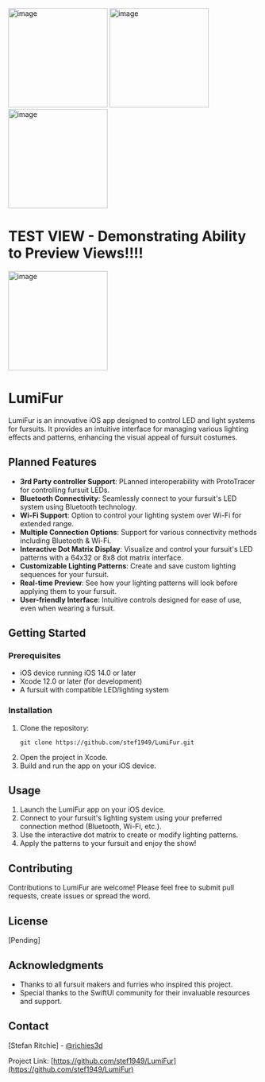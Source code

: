 <img width="200" alt="image" src="https://github.com/user-attachments/assets/49c6a750-0189-4038-8d7d-1f2ab73ca94c">

<img width="200" alt="image" src="https://github.com/user-attachments/assets/3902855b-1eb1-4635-be88-e17ab7339880">

<img width="200" alt="image" src="https://github.com/user-attachments/assets/48177878-a5a0-4c86-ac8b-935482825636">


# TEST VIEW - Demonstrating Ability to Preview Views!!!!
<img width="200" alt="image" src="https://github.com/user-attachments/assets/d4203580-d577-48f8-a7d8-ce8223b2b173">


# LumiFur

LumiFur is an innovative iOS app designed to control LED and light systems for fursuits. It provides an intuitive interface for managing various lighting effects and patterns, enhancing the visual appeal of fursuit costumes.

## Planned Features
- **3rd Party controller Support**: PLanned interoperability with ProtoTracer for controlling fursuit LEDs.
- **Bluetooth Connectivity**: Seamlessly connect to your fursuit's LED system using Bluetooth technology.
- **Wi-Fi Support**: Option to control your lighting system over Wi-Fi for extended range.
- **Multiple Connection Options**: Support for various connectivity methods including Bluetooth & Wi-Fi.
- **Interactive Dot Matrix Display**: Visualize and control your fursuit's LED patterns with a 64x32 or 8x8 dot matrix interface.
- **Customizable Lighting Patterns**: Create and save custom lighting sequences for your fursuit.
- **Real-time Preview**: See how your lighting patterns will look before applying them to your fursuit.
- **User-friendly Interface**: Intuitive controls designed for ease of use, even when wearing a fursuit.

## Getting Started

### Prerequisites

- iOS device running iOS 14.0 or later
- Xcode 12.0 or later (for development)
- A fursuit with compatible LED/lighting system

### Installation

1. Clone the repository:
   ```
   git clone https://github.com/stef1949/LumiFur.git
   ```
2. Open the project in Xcode.
3. Build and run the app on your iOS device.

## Usage

1. Launch the LumiFur app on your iOS device.
2. Connect to your fursuit's lighting system using your preferred connection method (Bluetooth, Wi-Fi, etc.).
3. Use the interactive dot matrix to create or modify lighting patterns.
4. Apply the patterns to your fursuit and enjoy the show!

## Contributing

Contributions to LumiFur are welcome! Please feel free to submit pull requests, create issues or spread the word.

## License

[Pending]

## Acknowledgments

- Thanks to all fursuit makers and furries who inspired this project.
- Special thanks to the SwiftUI community for their invaluable resources and support.

## Contact

[Stefan Ritchie] - [@richies3d](https://twitter.com/richies3d)

Project Link: [https://github.com/stef1949/LumiFur](https://github.com/stef1949/LumiFur)
